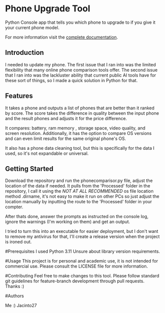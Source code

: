 # Phone Upgrade Tool
Python Console app that tells you which phone to upgrade to if you give it your current phone model.

For more information visit the [complete documentation](./Docs/overview.md).

<!-- Brief introduction and how to get started -->

## Introduction
I needed to update my phone. The first issue that I ran into was the limited flexibility that many online phone comparison
tools offer. The second issue that I ran into was the lackluster ability that current public AI tools have for 
these sort of things, so I made a quick solution in Python for that.

## Features
<!-- List of features -->
It takes a phone and outputs a list of phones that are better than it ranked by score.
The score takes the difference in quality between the input phone and the result phones and adjusts it for the price difference.

It compares: battery, ram memory , storage space, video quality, and screen resolution. Additionally, it has the option 
to compare OS versions and can even limit results for the same original phone's OS.

It also has a phone data cleaning tool, but this is specifically for the data I used, so it's not expandable or universal.

## Getting Started
Download the repository and run the phonecomparisor.py file, adjust the location of the data if needed. It pulls from the 'Processed' folder in the repository, I call it using the *NOT AT ALL RECOMMENDED* os file location method .dirname, it's not easy to make it run on other PCs so just adjust the location manually by inputting the route to the 'Processed' folder in your compter. 

After thats done, answer the prompts as instructed on the console log, ignore the warnings (I'm working on them) and get an output. 

I tried to turn this into an executable for easier deployment, but I don't want to remove my antivirus for that, I'll create a release version when the project is ironed out.

#Prerequisites
I used Python 3.11
Unsure about library version requirements.

#Usage
This project is for personal and academic use, it is not intended for commercial use. Please consult the LICENSE file for more information.

#Contributing
Feel free to make changes to this tool. Please follow standard git guidelines for feature-branch development through pull requests. Thanks :)

#Authors

Me :) Jacinto27
